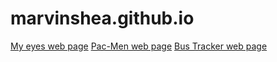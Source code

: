 # marvinshea.github.io
<a href="https://marvinshea.github.io/myEyes">My eyes web page</a>
<a href="https://marvinshea.github.io/pacMen/">Pac-Men web page</a>
<a href="https://marvinshea.github.io/busTracker/">Bus Tracker web page</a>
